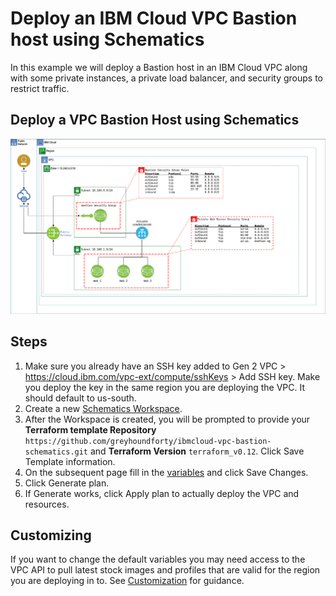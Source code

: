 # Deploy an IBM Cloud VPC Bastion host using Schematics
In this example we will deploy a Bastion host in an IBM Cloud VPC along with some private instances, a private load balancer, and security groups to restrict traffic.

## Deploy a VPC Bastion Host using Schematics
![VPC Bastion Diagram][1]

## Steps
1. Make sure you already have an SSH key added to Gen 2 VPC > https://cloud.ibm.com/vpc-ext/compute/sshKeys > Add SSH key. Make you deploy the key in the same region you are deploying the VPC. It should default to us-south. 
2. Create a new [Schematics Workspace](https://cloud.ibm.com/schematics/workspaces/create). 
3. After the Workspace is created, you will be prompted to provide your **Terraform template Repository** `https://github.com/greyhoundforty/ibmcloud-vpc-bastion-schematics.git` and **Terraform Version** `terraform_v0.12`. Click Save Template information. 
4. On the subsequent page fill in the [variables](https://dsc.cloud/quickshare/Shared-Image-2020-06-15-13-32-46.png) and click Save Changes. 
5. Click Generate plan. 
6. If Generate works, click Apply plan to actually deploy the VPC and resources. 

## Customizing
If you want to change the default variables you may need access to the VPC API to pull latest stock images and profiles that are valid for the region you are deploying in to. See [Customization](CUSTOMIZATION.md) for guidance. 

[1]:    images/vpc-bastion-schematics.png "Bastion Deployment diagram"


